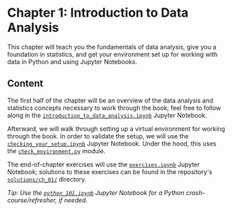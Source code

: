 # Chapter 1: Introduction to Data Analysis

This chapter will teach you the fundamentals of data analysis, give you a foundation in statistics, and get your environment set up for working with data in Python and using Jupyter Notebooks.

## Content

The first half of the chapter will be an overview of the data analysis and statistics concepts necessary to work through the book; feel free to follow along in the [`introduction_to_data_analysis.ipynb`](./introduction_to_data_analysis.ipynb) Jupyter Notebook.

Afterward, we will walk through setting up a virtual environment for working through the book. In order to validate the setup, we will use the [`checking_your_setup.ipynb`](./checking_your_setup.ipynb) Jupyter Notebook. Under the hood, this uses the [`check_environment.py`](./check_environment.py) module.

The end-of-chapter exercises will use the [`exercises.ipynb`](./exercises.ipynb) Jupyter Notebook; solutions to these exercises can be found in the repository's [`solutions/ch_01/`](../solutions/ch_01) directory.

*Tip: Use the [`python_101.ipynb`](./python_101.ipynb) Jupyter Notebook for a Python crash-course/refresher, if needed.*

